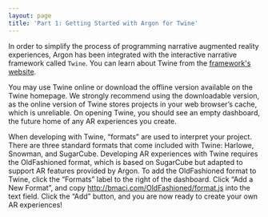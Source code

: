 ```yaml
---
layout: page
title: 'Part 1: Getting Started with Argon for Twine'
---
```


In order to simplify the process of programming narrative augmented reality experiences, Argon has been integrated with the interactive narrative framework called `Twine`. You can learn about Twine from the [framework's website](http://twinery.org).

You may use Twine online or download the offline version available on the Twine homepage. We strongly recommend using the downloadable version, as the online version of Twine stores projects in your web browser’s cache, which is unreliable. On opening Twine, you should see an empty dashboard, the future home of any AR experiences you create.

When developing with Twine, “formats” are used to interpret your project. There are three standard formats that come included with Twine: Harlowe, Snowman, and SugarCube. Developing AR experiences with Twine requires the OldFashioned format, which is based on SugarCube but adapted to support AR features provided by Argon. To add the OldFashioned format to Twine, click the “Formats” label to the right of the dashboard. Click “Add a New Format”, and copy http://bmaci.com/OldFashioned/format.js into the text field. Click the “Add” button, and you are now ready to create your own AR experiences!
